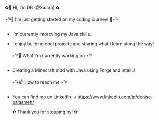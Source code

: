   ✿👋 Hi, I’m DB (@Siucra) ✿
  
  ⋆˚࿔🚀 I’m just getting started on my coding journey! 🚀⋆˚࿔
- I’m currently improving my Java skills.
- I enjoy building cool projects and sharing what I learn along the way!


  ⋆˚࿔🌱 What I'm currently working on ⋆˚࿔
- Creating a Minecraft mod with Java using Forge and IntelliJ
  
  ⋆˚࿔📫 How to reach me ⋆˚࿔
- You can find me on LinkedIn -> https://www.linkedin.com/in/denise-balasmeh/

  ✿ Thank you for stopping by! ✿

